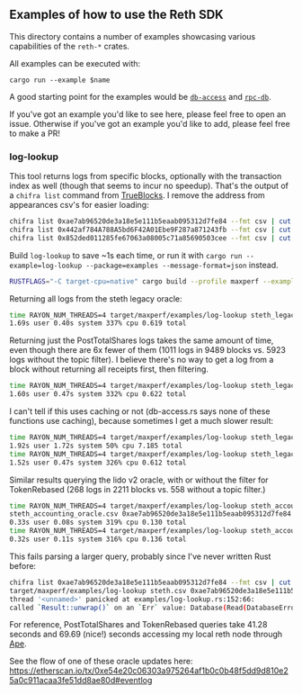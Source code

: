 ## Examples of how to use the Reth SDK

This directory contains a number of examples showcasing various capabilities of
the `reth-*` crates.

All examples can be executed with:

```
cargo run --example $name
```

A good starting point for the examples would be [`db-access`](db-access.rs)
and [`rpc-db`](rpc-db).

If you've got an example you'd like to see here, please feel free to open an
issue. Otherwise if you've got an example you'd like to add, please feel free
to make a PR!

### log-lookup

This tool returns logs from specific blocks, optionally with the transaction index as well (though that seems to incur no speedup).
That's the output of a `chifra list` command from [TrueBlocks](https://trueblocks.io). I remove the address from appearances csv's for easier loading:
```sh
chifra list 0xae7ab96520de3a18e5e111b5eaab095312d7fe84 --fmt csv | cut -d, -f2,3 > steth.csv
chifra list 0x442af784A788A5bd6F42A01Ebe9F287a871243fb --fmt csv | cut -d, -f2,3 > steth_legacy_oracle.csv
chifra list 0x852ded011285fe67063a08005c71a85690503cee --fmt csv | cut -d, -f2,3 > steth_accounting_oracle.csv
```

Build `log-lookup` to save ~1s each time, or run it with `cargo run --example=log-lookup --package=examples --message-format=json` instead.
```sh
RUSTFLAGS="-C target-cpu=native" cargo build --profile maxperf --example log-lookup --package examples
```

Returning all logs from the steth legacy oracle:
```sh
time RAYON_NUM_THREADS=4 target/maxperf/examples/log-lookup steth_legacy_oracle.csv 0x442af784a788a5bd6f42a01ebe9f287a871243fb > results.csv
1.69s user 0.40s system 337% cpu 0.619 total
```

Returning just the PostTotalShares logs takes the same amount of time, even though there are 6x fewer of them (1011 logs in 9489 blocks vs. 5923 logs without the topic filter).
I believe there's no way to get a log from a block without returning all receipts first, then filtering.
```sh
time RAYON_NUM_THREADS=4 target/maxperf/examples/log-lookup steth_legacy_oracle.csv 0x442af784a788a5bd6f42a01ebe9f287a871243fb 0xdafd48d1eba2a416b2aca45e9ead3ad18b84e868fa6d2e1a3048bfd37ed10a32 > results.csv
1.60s user 0.47s system 332% cpu 0.622 total
```

I can't tell if this uses caching or not (db-access.rs says none of these functions use caching), because sometimes I get a much slower result:
```sh
time RAYON_NUM_THREADS=4 target/maxperf/examples/log-lookup steth_legacy_oracle.csv 0x442af784a788a5bd6f42a01ebe9f287a871243fb 0xdafd48d1eba2a416b2aca45e9ead3ad18b84e868fa6d2e1a3048bfd37ed10a32 > results.csv
1.92s user 1.72s system 50% cpu 7.185 total
time RAYON_NUM_THREADS=4 target/maxperf/examples/log-lookup steth_legacy_oracle.csv 0x442af784a788a5bd6f42a01ebe9f287a871243fb 0xdafd48d1eba2a416b2aca45e9ead3ad18b84e868fa6d2e1a3048bfd37ed10a32 > results.csv
1.52s user 0.47s system 326% cpu 0.612 total
```

Similar results querying the lido v2 oracle, with or without the filter for TokenRebased (268 logs in 2211 blocks vs. 558 without a topic filter.)
```sh
time RAYON_NUM_THREADS=4 target/maxperf/examples/log-lookup steth_accounting_oracle.csv 0xae7ab96520de3a18e5e111b5eaab095312d7fe84 > results.csv
steth_accounting_oracle.csv 0xae7ab96520de3a18e5e111b5eaab095312d7fe84 > results.csv
0.33s user 0.08s system 319% cpu 0.130 total
time RAYON_NUM_THREADS=4 target/maxperf/examples/log-lookup steth_accounting_oracle.csv 0xae7ab96520de3a18e5e111b5eaab095312d7fe84 0xff08c3ef606d198e316ef5b822193c489965899eb4e3c248cea1a4626c3eda50 > results.csv
0.32s user 0.11s system 316% cpu 0.136 total
```

This fails parsing a larger query, probably since I've never written Rust before:
```sh
chifra list 0xae7ab96520de3a18e5e111b5eaab095312d7fe84 --fmt csv | cut -d, -f2,3 > steth.csv
target/maxperf/examples/log-lookup steth.csv 0xae7ab96520de3a18e5e111b5eaab095312d7fe84 0xff08c3ef606d198e316ef5b822193c489965899eb4e3c248cea1a4626c3eda50
thread '<unnamed>' panicked at examples/log-lookup.rs:152:66:
called `Result::unwrap()` on an `Err` value: Database(Read(DatabaseErrorInfo { message: "wrong signature of a runtime object(s)", code: -30420 }))
```

For reference, PostTotalShares and TokenRebased queries take 41.28 seconds and 69.69 (nice!) seconds accessing my local reth node through [Ape](https://github.com/ApeWorX/ape).

See the flow of one of these oracle updates here: https://etherscan.io/tx/0xe54e20c06303a975264af1b0c0b48f5dd9d810e25a0c911acaa3fe51dd8ae80d#eventlog
